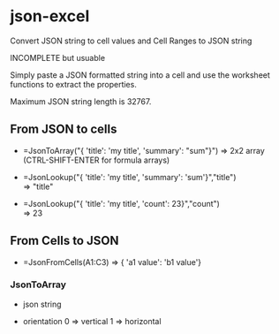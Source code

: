 # json-excel
Convert JSON string to cell values and Cell Ranges to JSON string

INCOMPLETE but usuable

Simply paste a JSON formatted string into a cell and use the worksheet functions to extract the properties.

Maximum JSON string length is 32767.

## From JSON to cells

* =JsonToArray("{ 'title': 'my title', 'summary': "sum"}")
	=> 2x2 array (CTRL-SHIFT-ENTER for formula arrays)

* =JsonLookup("{ 'title': 'my title', 'summary': 'sum'}","title")  
	=> "title"

* =JsonLookup("{ 'title': 'my title', 'count': 23}","count")  
	=> 23

## From Cells to JSON
* =JsonFromCells(A1:C3) 
	=> { 'a1 value': 'b1 value'}

### JsonToArray
* json string

* orientation
	0 => vertical
	1 => horizontal
